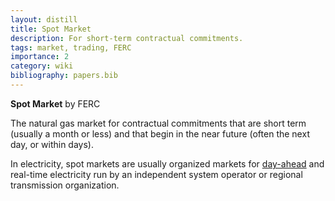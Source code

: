 ```yaml
---
layout: distill
title: Spot Market
description: For short-term contractual commitments.
tags: market, trading, FERC
importance: 2
category: wiki
bibliography: papers.bib
---
```


**Spot Market** <d-cite key="ferc2020glossary"></d-cite> by FERC

The natural gas market for contractual commitments that are short term (usually a month or less) and that begin in the near future (often the next day, or within days).

In electricity, spot markets are usually organized markets for [day-ahead](/pswiki/day-ahead-markets) and real-time electricity run by an independent system operator or regional transmission organization.
